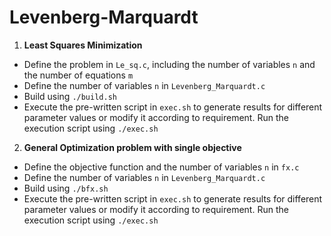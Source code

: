 # Levenberg-Marquardt

1. **Least Squares Minimization**
  * Define the problem in `Le_sq.c`, including the number of variables `n` and the number of equations `m` 
  * Define the number of variables `n` in `Levenberg_Marquardt.c`
  * Build using `./build.sh`
  * Execute the pre-written script in `exec.sh` to generate results for different parameter values or modify it according to requirement. Run the execution script using `./exec.sh`

2. **General Optimization problem with single objective**
  * Define the objective function and the number of variables `n` in `fx.c`
  * Define the number of variables `n` in `Levenberg_Marquardt.c`
  * Build using `./bfx.sh`
  * Execute the pre-written script in `exec.sh` to generate results for different parameter values or modify it according to requirement. Run the execution script using `./exec.sh`
